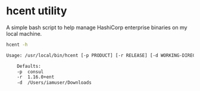 # hcent utility
A simple bash script to help manage HashiCorp enterprise binaries on my local machine.

```sh
hcent -h

Usage: /usr/local/bin/hcent [-p PRODUCT] [-r RELEASE] [-d WORKING-DIRECTORY]

    Defaults:
    -p  consul
    -r  1.16.0+ent
    -d  /Users/iamuser/Downloads
```
